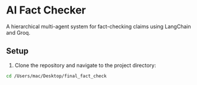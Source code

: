 # AI Fact Checker

A hierarchical multi-agent system for fact-checking claims using LangChain and Groq.

## Setup

1. Clone the repository and navigate to the project directory:
```bash
cd /Users/mac/Desktop/final_fact_check